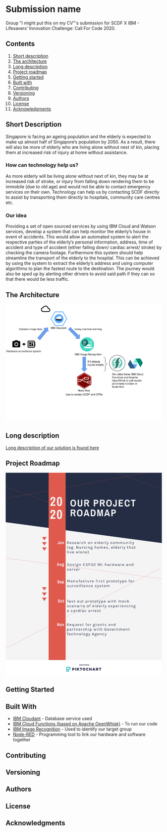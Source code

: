 # Submission name
Group "I might put this on my CV"'s submission for SCDF X IBM - Lifesavers' Innovation Challenge: Call For Code 2020.

## Contents

1. [Short description](#short-description)
1. [The architecture](#the-architecture)
1. [Long description](#long-description)
1. [Project roadmap](#project-roadmap)
1. [Getting started](#getting-started)
1. [Built with](#built-with)
1. [Contributing](#contributing)
1. [Versioning](#versioning)
1. [Authors](#authors)
1. [License](#license)
1. [Acknowledgments](#acknowledgments)


## Short Description

Singapore is facing an ageing population and the elderly is expected to make up almost half of Singapore’s population by 2050. As a result, there will also be more of elderly who are living alone without next of kin, placing them at increased risk of injury at home without assistance.

### How can technology help us?
As more elderly will be living alone without next of kin, they may be at increased risk of stroke, or injury from falling down rendering them to be immobile (due to old age) and would not be able to contact emergency services on their own. Technology can help us by contacting SCDF directly to assist by transporting them directly to hospitals, community care centres etc.

### Our idea
Providing a set of open sourced services by using IBM Cloud and Watson services, develop a system that can help monitor the elderly’s house in event of accidents. This would allow an automated system to alert the respective parties of the elderly’s personal information, address, time of accident and type of accident (either falling down/ cardiac arrest/ stroke) by checking the camera footage. Furthermore this system should help streamline the transport of the elderly to the hospital. This can be achieved by using the system to extract the elderly’s address and using computer algorithms to plan the fastest route to the destination. The journey would also be sped up by alerting other drivers to avoid said path if they can so that there would be less traffic.


## The Architecture

![architecture](architecture.png)

## Long description
[Long description of our solution is found here](description.md)

## Project Roadmap

![roadmap](roadmap.png)

## Getting Started

## Built With
* [IBM Cloudant](https://cloud.ibm.com/catalog?search=cloudant#search_results) - Database service used
* [IBM Cloud Functions (based on Apache OpenWhisk)](https://cloud.ibm.com/catalog?search=cloud%20functions#search_results) - To run our code
* [IBM Image Recognition](https://www.ibm.com/cloud/watson-visual-recognition) - Used to identify our target group
* [Node-RED](https://nodered.org/) - Programming tool to link our hardware and software together


## Contributing

## Versioning

## Authors

## License

## Acknowledgments







